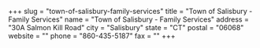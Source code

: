 +++
slug = "town-of-salisbury-family-services"
title = "Town of Salisbury - Family Services"
name = "Town of Salisbury - Family Services"
address = "30A Salmon Kill Road"
city = "Salisbury"
state = "CT"
postal = "06068"
website = ""
phone = "860-435-5187"
fax = ""
+++
